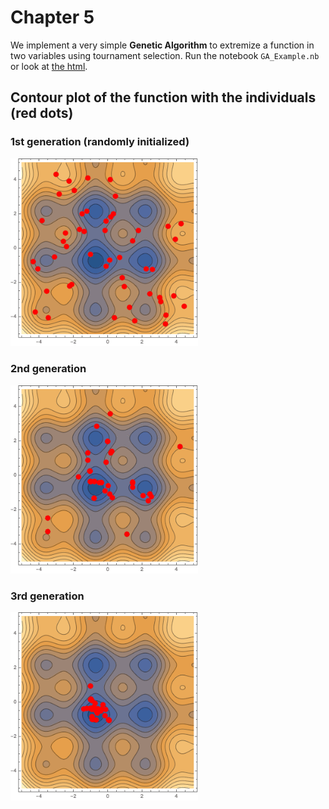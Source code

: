 # Chapter 5
We implement a very simple **Genetic Algorithm** to extremize a function in two variables using tournament selection. Run the notebook `GA_Example.nb` or look at <a href="http://htmlpreview.github.com/?http://htmlpreview.github.com/?https://github.com/ruehlef/Physics-Reports/tree/master/Chapter_5/GA_Example.htm">the html</a>.

## Contour plot of the function with the individuals (red dots)
### 1st generation (randomly initialized)
<img src="./HTMLFiles/GA_Example_13.gif" width="300px"/>

### 2nd generation
<img src="./HTMLFiles/GA_Example_15.gif" width="300px"/>

### 3rd generation
<img src="./HTMLFiles/GA_Example_17.gif" width="300px"/>

